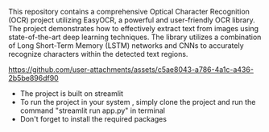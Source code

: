 
This repository contains a comprehensive Optical Character Recognition (OCR) project utilizing EasyOCR, a powerful and user-friendly OCR library. The project demonstrates how to effectively extract text from images using state-of-the-art deep learning techniques.
The library utilizes a combination of Long Short-Term Memory (LSTM) networks and CNNs to accurately recognize characters within the detected text regions.




https://github.com/user-attachments/assets/c5ae8043-a786-4a1c-a436-2b5be896df90


- The project is built on streamlit 
- To run the project in your system , simply clone the project and run the command "streamlit run app.py" in terminal 
- Don't forget to install the required packages
